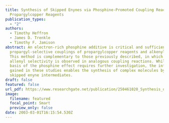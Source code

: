```yaml
---
title: Synthesis of Skipped Enynes via Phosphine-Promoted Coupling Reactions of
  Propargylcopper Reagents
publication_types:
  - "2"
authors:
  - Timothy Heffron
  - James D. Trenkle
  - Timothy F. Jamison
abstract: An electron-rich phosphine additive is critical and sufficient for
  propargyl-selective couplings of propargylcopper reagents and alkenyl halides.
  This method is complementary to those previously described, in which high
  allenyl selectivity is observed in analogous coupling reactions. While the
  basis of the phosphine effect requires further investigation, the information
  gained in these studies enables the synthesis of complex molecules by way of
  skipped enyne intermediates.
draft: false
featured: false
url_pdf: https://www.researchgate.net/publication/250461020_Synthesis_of_Skipped_Enynes_via_Phosphine-Promoted_Couplings_of_Propargylcopper_Reagents
image:
  filename: featured
  focal_point: Smart
  preview_only: false
date: 2003-03-01T16:15:54.530Z
---
```

